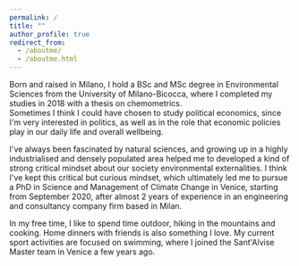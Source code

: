 ```yaml
---
permalink: /
title: ""
author_profile: true
redirect_from: 
  - /aboutme/
  - /aboutme.html
---
```


Born and raised in Milano, I hold a BSc and MSc degree in Environmental Sciences from the University of Milano-Bicocca, where I completed my studies in 2018 with a thesis on chemometrics. \
Sometimes I think I could have chosen to study political economics, since I'm very interested in politics, as well as in the role that economic policies play in our daily life and overall wellbeing.

I've always been fascinated by natural sciences, and growing up in a highly industrialised and densely populated area helped me to developed a kind of strong critical mindset about our society environmental externalities. 
I think I've kept this critical but curious mindset, which ultimately led me to pursue a PhD in Science and Management of Climate Change in Venice, starting from September 2020, after almost 2 years of experience in an engineering and consultancy company firm based in Milan.

In my free time, I like to spend time outdoor, hiking in the mountains and cooking. Home dinners with friends is also something I love. My current sport activities are focused on swimming, where I joined the Sant'Alvise Master team in Venice a few years ago.     
